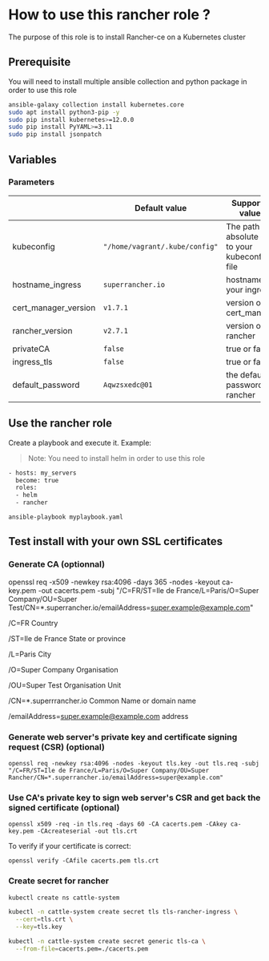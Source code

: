 # How to use this rancher role  ?

The purpose of this role is to install Rancher-ce on a Kubernetes cluster

## Prerequisite

You will need to install multiple ansible collection and python package in order to use this role

```bash
ansible-galaxy collection install kubernetes.core
sudo apt install python3-pip -y
sudo pip install kubernetes>=12.0.0
sudo pip install PyYAML>=3.11
sudo pip install jsonpatch
```

## Variables

### Parameters

|                | Default value                         | Supported values                         |
|----------------|-------------------------------|-----------------------------|
| kubeconfig | `"/home/vagrant/.kube/config"` | The path absolute path to your kubeconfig file           |
| hostname_ingress | `superrancher.io` | hostname for your ingress |
| cert_manager_version | `v1.7.1` | version of the cert_manager |
| rancher_version | `v2.7.1` | version of rancher |
| privateCA | `false` | true or false |
| ingress_tls | `false` | true or false |
| default_password | `Aqwzsxedc@01` | the default password for rancher |

## Use the rancher role

Create a playbook and execute it. Example:
> Note: You need to install helm in order to use this role

```bash
- hosts: my_servers
  become: true
  roles:
  - helm
  - rancher
```

`ansible-playbook myplaybook.yaml`

## Test install with your own SSL certificates

### Generate CA (optionnal)

openssl req -x509 -newkey rsa:4096 -days 365 -nodes -keyout ca-key.pem -out cacerts.pem -subj "/C=FR/ST=Ile de France/L=Paris/O=Super Company/OU=Super Test/CN=*.superrancher.io/emailAddress=super.example@example.com"

/C=FR Country

/ST=Ile de France  State or province

/L=Paris City

/O=Super Company  Organisation

/OU=Super Test Organisation Unit

/CN=*.superrrancher.io Common Name or domain name

/emailAddress=super.example@example.com address

### Generate web server's private key and certificate signing request (CSR) (optional)

`openssl req -newkey rsa:4096 -nodes -keyout tls.key -out tls.req -subj "/C=FR/ST=Ile de France/L=Paris/O=Super Company/OU=Super Rancher/CN=*.superrancher.io/emailAddress=super@example.com"`

### Use CA's private key to sign web server's CSR and get back the signed certificate (optional)

`openssl x509 -req -in tls.req -days 60 -CA cacerts.pem -CAkey ca-key.pem -CAcreateserial -out tls.crt`

To verify if your certificate is correct:

`openssl verify -CAfile cacerts.pem tls.crt`

### Create secret for rancher

```bash
kubectl create ns cattle-system

kubectl -n cattle-system create secret tls tls-rancher-ingress \
  --cert=tls.crt \
  --key=tls.key

kubectl -n cattle-system create secret generic tls-ca \
  --from-file=cacerts.pem=./cacerts.pem
```
